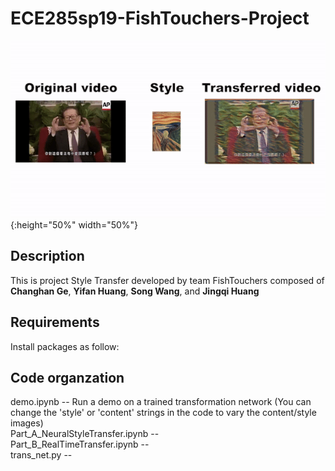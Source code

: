 # ECE285sp19-FishTouchers-Project

![](frog_scream.gif){:height="50%" width="50%"}

## Description
This is project Style Transfer developed by team FishTouchers composed of <strong>Changhan Ge</strong>, <strong>Yifan Huang</strong>, <strong>Song Wang</strong>, and <strong>Jingqi Huang</strong>

## Requirements
Install packages as follow:

## Code organzation
demo.ipynb                        --  Run a demo on a trained transformation network (You can change the 'style' or 'content' strings in the code to vary the content/style images) <br />
Part_A_NeuralStyleTransfer.ipynb  --    <br />
Part_B_RealTimeTransfer.ipynb     --    <br />
trans_net.py                      --    <br />
